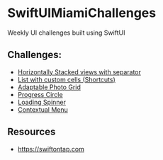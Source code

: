 # SwiftUIMiamiChallenges
Weekly UI challenges built using SwiftUI

## Challenges:
- [Horizontally Stacked views with separator](https://github.com/swift-miami/SwiftUIMiamiChallenges/blob/main/Miami%20SwiftUI%20Challenges/2021/2021-03/03-31-2021.swift)
- [List with custom cells (Shortcuts)](https://github.com/swift-miami/SwiftUIMiamiChallenges/blob/main/Miami%20SwiftUI%20Challenges/2021/2021-04/04-07-2021.swift)
- [Adaptable Photo Grid](https://github.com/swift-miami/SwiftUIMiamiChallenges/blob/main/Miami%20SwiftUI%20Challenges/2021/2021-04/04-14-2021.swift)
- [Progress Circle](https://github.com/swift-miami/SwiftUIMiamiChallenges/blob/main/Miami%20SwiftUI%20Challenges/2021/2021-04/04-21-2021.swift)
- [Loading Spinner](https://github.com/swift-miami/SwiftUIMiamiChallenges/blob/main/Miami%20SwiftUI%20Challenges/2021/2021-04/04-28-2021.swift)
- [Contextual Menu]()

## Resources
- https://swiftontap.com
